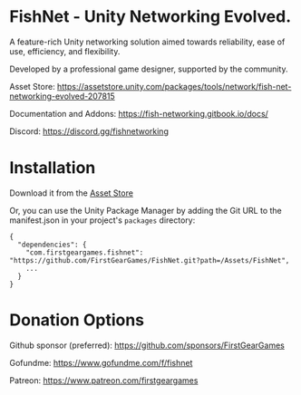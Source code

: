 # FishNet - Unity Networking Evolved.
A feature-rich Unity networking solution aimed towards reliability, ease of use, efficiency, and flexibility.

Developed by a professional game designer, supported by the community.

Asset Store: https://assetstore.unity.com/packages/tools/network/fish-net-networking-evolved-207815

Documentation and Addons: https://fish-networking.gitbook.io/docs/

Discord: https://discord.gg/fishnetworking

# Installation
Download it from the [Asset Store](https://assetstore.unity.com/packages/tools/network/fish-net-networking-evolved-207815)

Or, you can use the Unity Package Manager by adding the Git URL to the manifest.json in your project's `packages` directory:
```
{
  "dependencies": {
    "com.firstgeargames.fishnet": "https://github.com/FirstGearGames/FishNet.git?path=/Assets/FishNet",
    ...
  }
}
```

# Donation Options

  Github sponsor (preferred): https://github.com/sponsors/FirstGearGames

  Gofundme: https://www.gofundme.com/f/fishnet
  
  Patreon: https://www.patreon.com/firstgeargames
